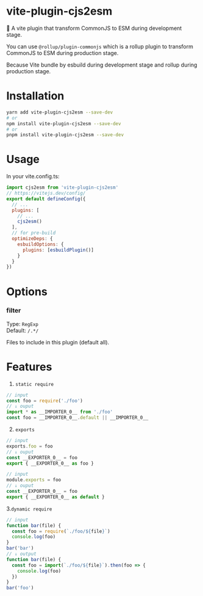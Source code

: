 # vite-plugin-cjs2esm

🤩 A vite plugin that transform CommonJS to ESM during development stage.

You can use `@rollup/plugin-commonjs` which is a rollup plugin to transform
CommonJS to ESM during production stage.

Because Vite bundle by esbuild during development stage and rollup during
production stage.

# Installation

```bash
yarn add vite-plugin-cjs2esm --save-dev
# or
npm install vite-plugin-cjs2esm --save-dev
# or
pnpm install vite-plugin-cjs2esm --save-dev
```

# Usage

In your vite.config.ts:

```js
import cjs2esm from 'vite-plugin-cjs2esm'
// https://vitejs.dev/config/
export default defineConfig({
  // ...
  plugins: [
    // ...
    cjs2esm()
  ],
  // for pre-build
  optimizeDeps: {
    esbuildOptions: {
      plugins: [esbuildPlugin()]
    }
  }
})
```

# Options

### filter

Type: `RegExp`<br> Default: `/.*/`<br>

Files to include in this plugin (default all).

# Features

1. `static require`

```js
// input
const foo = require('./foo')
// ↓ ouput
import * as __IMPORTER_0__ from './foo'
const foo = __IMPORTER_0__.default || __IMPORTER_0__
```

2. `exports`

```js
// input
exports.foo = foo
// ↓ ouput
const __EXPORTER_0__ = foo
export { __EXPORTER_0__ as foo }
```

```js
// input
module.exports = foo
// ↓ ouput
const __EXPORTER_0__ = foo
export { __EXPORTER_0__ as default }
```

3.`dynamic require`

```js
// input
function bar(file) {
  const foo = require(`./foo/${file}`)
  console.log(foo)
}
bar('bar')
// ↓ output
function bar(file) {
  const foo = import(`./foo/${file}`).then(foo => {
    console.log(foo)
  })
}
bar('foo')
```
